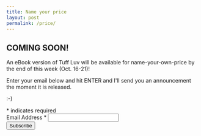 ```yaml
---
title: Name your price
layout: post
permalink: /price/
---
```

<head>
<style>
@import url('https://fonts.googleapis.com/css?family=Creepster');
</style> 
</head>

<h2>COMING SOON!</h2>

An eBook version of Tuff Luv will be available for name-your-own-price by the end of this week (Oct. 16-21)!

Enter your email below and hit ENTER and I'll send you an announcement the moment it is released. 

:-)

<!-- Begin MailChimp Signup Form -->
<div id="mc_embed_signup">
<form action="//tuffluv.us16.list-manage.com/subscribe/post?u=6da4b25248c79dd6e86784346&amp;id=062ec5a1e2" method="post" id="mc-embedded-subscribe-form" name="mc-embedded-subscribe-form" class="validate" target="_blank" novalidate>
    <div id="mc_embed_signup_scroll">
	
<div class="indicates-required"><span class="asterisk">*</span> indicates required</div>
<div class="mc-field-group">
	<label for="mce-EMAIL">Email Address  <span class="asterisk">*</span>
</label>
	<input type="email" value="" name="EMAIL" class="required email" id="mce-EMAIL">
</div>
	<div id="mce-responses" class="clear">
		<div class="response" id="mce-error-response" style="display:none"></div>
		<div class="response" id="mce-success-response" style="display:none"></div>
	</div>    <!-- real people should not fill this in and expect good things - do not remove this or risk form bot signups-->
    <div style="position: absolute; left: -5000px;" aria-hidden="true"><input type="text" name="b_6da4b25248c79dd6e86784346_062ec5a1e2" tabindex="-1" value=""></div>
    <div class="clear"><input type="submit" value="Subscribe" name="subscribe" id="mc-embedded-subscribe" class="button"></div>
    </div>
</form>
</div>

<!--End mc_embed_signup-->
